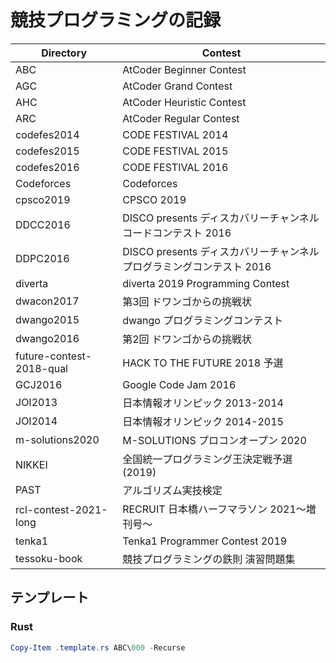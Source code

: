 # 競技プログラミングの記録

| Directory                | Contest                                                               |
| ------------------------ | --------------------------------------------------------------------- |
| ABC                      | AtCoder Beginner Contest                                              |
| AGC                      | AtCoder Grand Contest                                                 |
| AHC                      | AtCoder Heuristic Contest                                             |
| ARC                      | AtCoder Regular Contest                                               |
| codefes2014              | CODE FESTIVAL 2014                                                    |
| codefes2015              | CODE FESTIVAL 2015                                                    |
| codefes2016              | CODE FESTIVAL 2016                                                    |
| Codeforces               | Codeforces                                                            |
| cpsco2019                | CPSCO 2019                                                            |
| DDCC2016                 | DISCO presents ディスカバリーチャンネル コードコンテスト 2016         |
| DDPC2016                 | DISCO presents ディスカバリーチャンネル プログラミングコンテスト 2016 |
| diverta                  | diverta 2019 Programming Contest                                      |
| dwacon2017               | 第3回 ドワンゴからの挑戦状                                            |
| dwango2015               | dwango プログラミングコンテスト                                       |
| dwango2016               | 第2回 ドワンゴからの挑戦状                                            |
| future-contest-2018-qual | HACK TO THE FUTURE 2018 予選                                          |
| GCJ2016                  | Google Code Jam 2016                                                  |
| JOI2013                  | 日本情報オリンピック 2013-2014                                        |
| JOI2014                  | 日本情報オリンピック 2014-2015                                        |
| m-solutions2020          | M-SOLUTIONS プロコンオープン 2020                                     |
| NIKKEI                   | 全国統一プログラミング王決定戦予選 (2019)                             |
| PAST                     | アルゴリズム実技検定                                                  |
| rcl-contest-2021-long    | RECRUIT 日本橋ハーフマラソン 2021〜増刊号〜                           |
| tenka1                   | Tenka1 Programmer Contest 2019                                        |
| tessoku-book             | 競技プログラミングの鉄則 演習問題集                                   |

## テンプレート

### Rust

```ps1
Copy-Item .template.rs ABC\000 -Recurse
```
